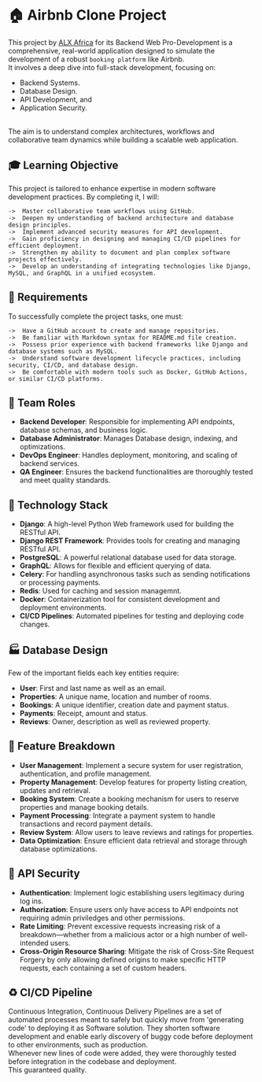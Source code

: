 # :house: Airbnb Clone Project

This project by <a href="https://www.alxafrica.com" target="_blank">ALX Africa</a> for its Backend Web Pro-Development is a comprehensive, real-world application designed to simulate the development of a robust ```booking platform``` like Airbnb.<br />
It involves a deep dive into full-stack development, focusing on:<br />
* Backend Systems.
* Database Design.
* API Development, and
* Application Security.
<br />
The aim is to understand complex architectures, workflows and collaborative team dynamics while building a scalable web application.

## :mortar_board: Learning Objective

This project is tailored to enhance expertise in modern software development practices. By completing it, I will:

```
->	Master collaborative team workflows using GitHub.
->	Deepen my understanding of backend architecture and database design principles.
->	Implement advanced security measures for API development.
->	Gain proficiency in designing and managing CI/CD pipelines for efficient deployment.
->	Strengthen my ability to document and plan complex software projects effectively.
->	Develop an understanding of integrating technologies like Django, MySQL, and GraphQL in a unified ecosystem.
```

## :scroll: Requirements

To successfully complete the project tasks, one must:

```
->	Have a GitHub account to create and manage repositories.
->	Be familiar with Markdown syntax for README.md file creation.
->	Possess prior experience with backend frameworks like Django and database systems such as MySQL.
->	Understand software development lifecycle practices, including security, CI/CD, and database design.
->	Be comfortable with modern tools such as Docker, GitHub Actions, or similar CI/CD platforms.
```
## :busts_in_silhouette: Team Roles

* <b>Backend Developer</b>: Responsible for implementing API endpoints, database schemas, and business logic.
* <b>Database Administrator</b>: Manages Database design, indexing, and optimizations.
* <b>DevOps Engineer</b>: Handles deployment, monitoring, and scaling of backend services.
* <b>QA Engineer</b>: Ensures the backend functionalities are thoroughly tested and meet quality standards.

## :wrench: Technology Stack

* <b>Django</b>: A high-level Python Web framework used for building the RESTful API.
* <b>Django REST Framework</b>: Provides tools for creating and managing RESTful API.
* <b>PostgreSQL</b>: A powerful relational database used for data storage.
* <b>GraphQL</b>: Allows for flexible and efficient querying of data.
* <b>Celery</b>: For handling asynchronous tasks such as sending notifications or processing payments.
* <b>Redis</b>: Used for caching and session managemnt.
* <b>Docker</b>: Containerization tool for consistent development and deployment environments.
* <b>CI/CD Pipelines</b>: Automated pipelines for testing and deploying code changes.

## :factory: Database Design

Few of the important fields each key entities require:

* <b>User</b>: First and last name as well as an email.
* <b>Properties</b>: A unique name, location and number of rooms.
* <b>Bookings</b>: A unique identifier, creation date and payment status.
* <b>Payments</b>: Receipt, amount and status.
* <b>Reviews</b>: Owner, description as well as reviewed property.

## :page_with_curl: Feature Breakdown

* <b>User Management</b>: Implement a secure system for user registration, authentication, and profile management.
* <b>Property Management</b>: Develop features for property listing creation, updates and retrieval.
* <b>Booking System</b>: Create a booking mechanism for users to reserve properties and manage booking details.
* <b>Payment Processing</b>: Integrate a payment system to handle transactions and record payment details.
* <b>Review System</b>: Allow users to leave reviews and ratings for properties.
* <b>Data Optimization</b>: Ensure efficient data retrieval and storage through database optimizations.

## :vertical_traffic_light: API Security

* <b>Authentication</b>: Implement logic establishing users legitimacy during log ins.
* <b>Authorization</b>: Ensure users only have access to API endpoints not requiring admin priviledges and other permissions.
* <b>Rate Limiting</b>: Prevent excessive requests increasing risk of a breakdown—whether from a malicious actor or a high number of well-intended users.
* <b>Cross-Origin Resource Sharing</b>: Mitigate the risk of Cross-Site Request Forgery by only allowing defined origins to make specific HTTP requests, each containing a set of custom headers.

## :recycle: CI/CD Pipeline

Continuous Integration, Continuous Delivery Pipelines are a set of automated processes meant to safely but quickly move from 'generating code' to deploying it as Software solution. They shorten software development and enable early discovery of buggy code before deployment to other environments, such as production.<br />
Whenever new lines of code were added, they were thoroughly tested before integration in the codebase and deployment.<br />
This guaranteed quality.
